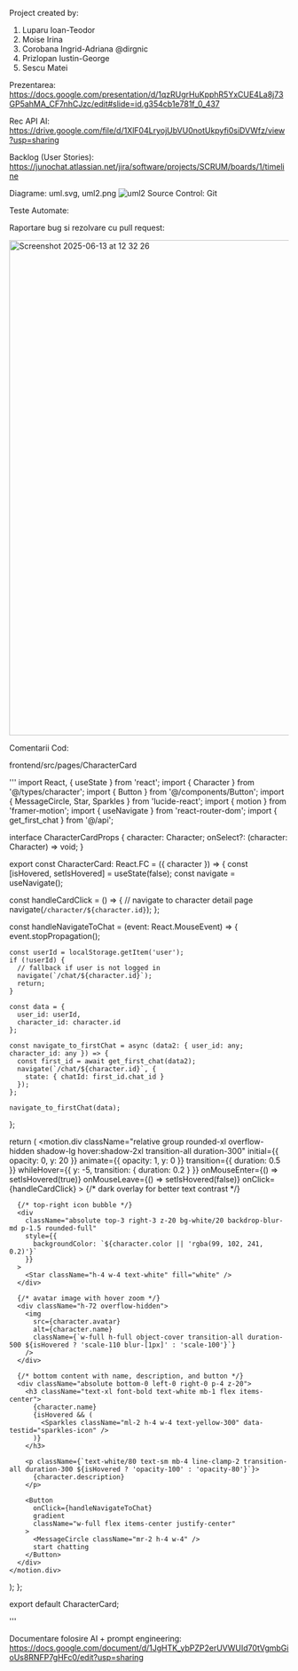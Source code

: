 Project created by:
1. Luparu Ioan-Teodor
2. Moise Irina
3. Corobana Ingrid-Adriana @dirgnic
4. Prizlopan Iustin-George
5. Sescu Matei

Prezentarea:
https://docs.google.com/presentation/d/1qzRUgrHuKpphR5YxCUE4La8j73GP5ahMA_CF7nhCJzc/edit#slide=id.g354cb1e781f_0_437

Rec API AI: https://drive.google.com/file/d/1XlF04LryojUbVU0notUkpyfi0siDVWfz/view?usp=sharing

Backlog (User Stories): 
https://junochat.atlassian.net/jira/software/projects/SCRUM/boards/1/timeline

Diagrame: uml.svg, uml2.png
![uml2](https://github.com/user-attachments/assets/8e61f2d3-af93-45d0-a947-32f225f8a721)
Source Control: Git

Teste Automate: 

Raportare bug si rezolvare cu pull request:

<img width="892" alt="Screenshot 2025-06-13 at 12 32 26" src="https://github.com/user-attachments/assets/5b509902-aa13-47c1-87f4-7e37f5877c92" />

Comentarii Cod: 

frontend/src/pages/CharacterCard

'''
import React, { useState } from 'react';
import { Character } from '@/types/character';
import { Button } from '@/components/Button';
import { MessageCircle, Star, Sparkles } from 'lucide-react';
import { motion } from 'framer-motion';
import { useNavigate } from 'react-router-dom';
import { get_first_chat } from '@/api';

interface CharacterCardProps {
  character: Character;
  onSelect?: (character: Character) => void;
}

export const CharacterCard: React.FC<CharacterCardProps> = ({ character }) => {
  const [isHovered, setIsHovered] = useState(false);
  const navigate = useNavigate();

  const handleCardClick = () => {
    // navigate to character detail page
    navigate(`/character/${character.id}`);
  };

  const handleNavigateToChat = (event: React.MouseEvent) => {
    event.stopPropagation();

    const userId = localStorage.getItem('user');
    if (!userId) {
      // fallback if user is not logged in
      navigate(`/chat/${character.id}`);
      return;
    }

    const data = {
      user_id: userId,
      character_id: character.id
    };

    const navigate_to_firstChat = async (data2: { user_id: any; character_id: any }) => {
      const first_id = await get_first_chat(data2);
      navigate(`/chat/${character.id}`, {
        state: { chatId: first_id.chat_id }
      });
    };

    navigate_to_firstChat(data);
  };
  
  return (
    <motion.div
      className="relative group rounded-xl overflow-hidden shadow-lg hover:shadow-2xl transition-all duration-300"
      initial={{ opacity: 0, y: 20 }}
      animate={{ opacity: 1, y: 0 }}
      transition={{ duration: 0.5 }}
      whileHover={{
        y: -5,
        transition: { duration: 0.2 }
      }}
      onMouseEnter={() => setIsHovered(true)}
      onMouseLeave={() => setIsHovered(false)}
      onClick={handleCardClick}
    >
      {/* dark overlay for better text contrast */}
      <div className="absolute inset-0 bg-gradient-to-b from-transparent via-transparent to-black/70 z-10" />

      {/* top-right icon bubble */}
      <div
        className="absolute top-3 right-3 z-20 bg-white/20 backdrop-blur-md p-1.5 rounded-full"
        style={{
          backgroundColor: `${character.color || 'rgba(99, 102, 241, 0.2)'}`
        }}
      >
        <Star className="h-4 w-4 text-white" fill="white" />
      </div>

      {/* avatar image with hover zoom */}
      <div className="h-72 overflow-hidden">
        <img
          src={character.avatar}
          alt={character.name}
          className={`w-full h-full object-cover transition-all duration-500 ${isHovered ? 'scale-110 blur-[1px]' : 'scale-100'}`}
        />
      </div>

      {/* bottom content with name, description, and button */}
      <div className="absolute bottom-0 left-0 right-0 p-4 z-20">
        <h3 className="text-xl font-bold text-white mb-1 flex items-center">
          {character.name}
          {isHovered && (
            <Sparkles className="ml-2 h-4 w-4 text-yellow-300" data-testid="sparkles-icon" />
          )}
        </h3>

        <p className={`text-white/80 text-sm mb-4 line-clamp-2 transition-all duration-300 ${isHovered ? 'opacity-100' : 'opacity-80'}`}>
          {character.description}
        </p>

        <Button
          onClick={handleNavigateToChat}
          gradient
          className="w-full flex items-center justify-center"
        >
          <MessageCircle className="mr-2 h-4 w-4" />
          start chatting
        </Button>
      </div>
    </motion.div>
  );
};

export default CharacterCard;

'''


Documentare folosire AI + prompt engineering: 
https://docs.google.com/document/d/1JgHTK_ybPZP2erUVWUId70tVgmbGioUs8RNFP7gHFc0/edit?usp=sharing
